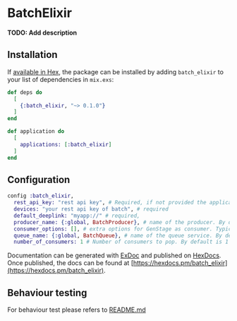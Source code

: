 # BatchElixir

**TODO: Add description**

## Installation

If [available in Hex](https://hex.pm/docs/publish), the package can be installed
by adding `batch_elixir` to your list of dependencies in `mix.exs`:

```elixir
def deps do
  [
    {:batch_elixir, "~> 0.1.0"}
  ]
end
```

```elixir
def application do
  [
    applications: [:batch_elixir]
  ]
end
```

## Configuration

```elixir
config :batch_elixir,
  rest_api_key: "rest api key", # Required, if not provided the application fail to start
  devices: "your rest api key of batch", # required
  default_deeplink: "myapp://" # required,
  producer_name: {:global, BatchProducer}, # name of the producer. By default the producer is global
  consumer_options: [], # extra options for GenStage as consumer. Typically [min_demand:10, max_demand: 100]
  queue_name: {:global, BatchQueue}, # name of the queue service. By default the producer is global
  number_of_consumers: 1 # Number of consumers to pop. By default is 1
```

Documentation can be generated with [ExDoc](https://github.com/elixir-lang/ex_doc)
and published on [HexDocs](https://hexdocs.pm). Once published, the docs can
be found at [https://hexdocs.pm/batch_elixir](https://hexdocs.pm/batch_elixir).

## Behaviour testing

For behaviour test please refers to [README.md](./behaviour_test/README.md)